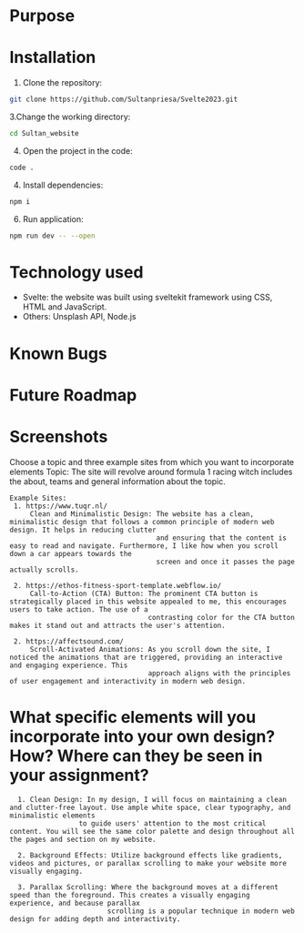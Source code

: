 # Purpose

# Installation
1. Clone the repository:
```bash
git clone https://github.com/Sultanpriesa/Svelte2023.git
```
3.Change the working directory:
```bash
cd Sultan_website
```
4. Open the project in the code:
 ```bash
code .
```
4. Install dependencies:
 ```bash
npm i
```
6. Run application:
```bash
npm run dev -- --open
```

# Technology used
- Svelte: the website was built using sveltekit framework using CSS, HTML and JavaScript.
- Others: Unsplash API, Node.js 

# Known Bugs

# Future Roadmap

# Screenshots



























 Choose a topic and three example sites from which you want to incorporate elements
 Topic: The site will revolve around formula 1 racing witch includes the about, teams and general information about the topic.
   
    Example Sites:
     1. https://www.tuqr.nl/
         Clean and Minimalistic Design: The website has a clean, minimalistic design that follows a common principle of modern web design. It helps in reducing clutter 
                                        and ensuring that the content is easy to read and navigate. Furthermore, I like how when you scroll down a car appears towards the 
                                        screen and once it passes the page actually scrolls.
                                        
     2. https://ethos-fitness-sport-template.webflow.io/
         Call-to-Action (CTA) Button: The prominent CTA button is strategically placed in this website appealed to me, this encourages users to take action. The use of a 
                                      contrasting color for the CTA button makes it stand out and attracts the user's attention.
                                      
     2. https://affectsound.com/
         Scroll-Activated Animations: As you scroll down the site, I noticed the animations that are triggered, providing an interactive and engaging experience. This 
                                      approach aligns with the principles of user engagement and interactivity in modern web design.

# What specific elements will you incorporate into your own design? How? Where can they be seen in your assignment?
      1. Clean Design: In my design, I will focus on maintaining a clean and clutter-free layout. Use ample white space, clear typography, and minimalistic elements 
                     to guide users' attention to the most critical content. You will see the same color palette and design throughout all the pages and section on my website.
                     
      2. Background Effects: Utilize background effects like gradients, videos and pictures, or parallax scrolling to make your website more visually engaging.
      
      3. Parallax Scrolling: Where the background moves at a different speed than the foreground. This creates a visually engaging experience, and because parallax 
                            scrolling is a popular technique in modern web  design for adding depth and interactivity.
